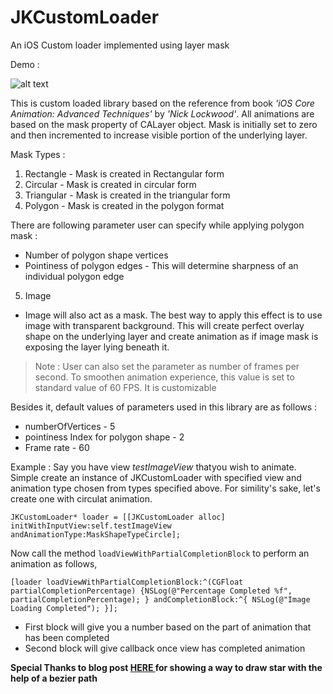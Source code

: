# JKCustomLoader
An iOS Custom loader implemented using layer mask

Demo : 

![alt text][CustomLoaderDemo]

This is custom loaded library based on the reference from book _'iOS Core Animation: Advanced Techniques'_ by _'Nick Lockwood'_. All animations are based on the mask property of CALayer object. Mask is initially set to zero and then incremented to increase visible portion of the underlying layer.

Mask Types : 

1. Rectangle - Mask is created in Rectangular form
2. Circular - Mask is created in circular form
3. Triangular - Mask is created in the triangular form
4. Polygon - Mask is created in the polygon format

 There are following parameter user can specify while applying polygon mask :
 - Number of polygon shape vertices
 - Pointiness of polygon edges - This will determine sharpness of an individual polygon edge
 
5. Image
 - Image will also act as a mask. The best way to apply this effect is to use image with transparent background. This will create perfect overlay shape on the underlying layer and create animation as if image mask is exposing the layer lying beneath it.

>Note : User can also set the parameter as number of frames per second. To smoothen animation experience, this value is set to standard value of 60 FPS. It is customizable

Besides it, default values of parameters used in this library are as follows :

 - numberOfVertices - 5
 - pointiness Index for polygon shape - 2
 - Frame rate - 60

Example : Say you have view _testImageView_ thatyou wish to animate.
Simple create an instance of JKCustomLoader with specified view and animation type chosen from types specified above. For simility's sake, let's create one with circulat animation.

```JKCustomLoader* loader = [[JKCustomLoader alloc] initWithInputView:self.testImageView andAnimationType:MaskShapeTypeCircle]; ```

Now call the method 
```loadViewWithPartialCompletionBlock``` to perform an animation as follows, 

```[loader loadViewWithPartialCompletionBlock:^(CGFloat partialCompletionPercentage) {NSLog(@"Percentage Completed %f", partialCompletionPercentage); } andCompletionBlock:^{ NSLog(@"Image Loading Completed"); }]; ```

- First block will give you a number based on the part of animation that has been completed
- Second block will give callback once view has completed animation

__Special Thanks to blog post <a href='http://sketchytech.blogspot.com/2014/11/swift-stars-in-our-paths-cgpath.html'> HERE </a> for showing a way to draw star with the help of a bezier path__



[CustomLoaderDemo]: https://github.com/jayesh15111988/JKCustomLoader/blob/master/Screenshots/MaskAnimationTrimmed.gif "Custom Loader Demo"
